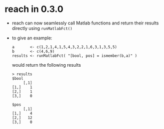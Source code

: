 # reach in 0.3.0
- reach can now seamlessly call Matlab functions and return their results directly using ```runMatlabFct()```
- to give an example:
    
    ```
    a       <- c(1,2,1,4,1,5,4,3,2,2,1,6,3,1,3,5,5)
    b       <- c(4,6,9)
    results <- runMatlabFct( "[bool, pos] = ismember(b,a)" )
    ```

    would return the following results

    ```
    > results
    $bool
         [,1]
    [1,]    1
    [2,]    1
    [3,]    0

    $pos
         [,1]
    [1,]    4
    [2,]   12
    [3,]    0
    ```